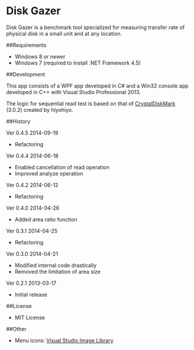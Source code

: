 ﻿Disk Gazer
==========

Disk Gazer is a benchmark tool specialized for measuring transfer rate of physical disk in a small unit and at any location.

##Requirements

 * Windows 8 or newer
 * Windows 7 (required to install .NET Framework 4.5)

##Development

This app consists of a WPF app developed in C# and a Win32 console app developed in C++ with Visual Studio Professional 2013.

The logic for sequential read test is based on that of [CrystalDiskMark][1] (3.0.2) created by hiyohiyo.

##History

Ver 0.4.5 2014-09-19

 - Refactoring

Ver 0.4.4 2014-06-18

 - Enabled cancellation of read operation
 - Improved analyze operation

Ver 0.4.2 2014-06-12

 - Refactoring

Ver 0.4.0 2014-04-26

 - Added area ratio function

Ver 0.3.1 2014-04-25

 - Refactoring

Ver 0.3.0 2014-04-21

 - Modified internal code drastically
 - Removed the limitation of area size

Ver 0.2.1 2013-03-17

 - Initial release

##License

 - MIT License

##Other

 - Menu icons: [Visual Studio Image Library][2]

[1]: http://crystalmark.info/
[2]: http://msdn.microsoft.com/en-us/library/ms246582.aspx
